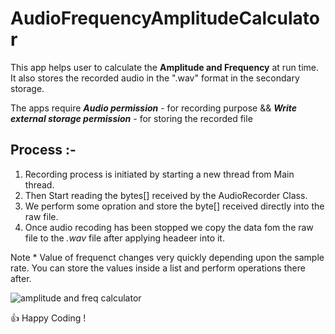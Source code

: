# AudioFrequencyAmplitudeCalculator

This app helps user to calculate the **Amplitude and Frequency** at run time.
It also stores the recorded audio in the ".wav" format in the secondary storage.

The apps require
***Audio permission*** - for recording purpose  && ***Write external storage permission*** - for storing the recorded file

## Process :- 
1. Recording process is initiated by starting a new thread from Main thread.
2. Then Start reading the bytes[] received by the AudioRecorder Class.
3. We perform some opration and store the byte[] received directly into the raw file.
4. Once audio recoding has been stopped we copy the data fom the raw file to the *.wav* file after applying headeer into it.

Note * Value of frequenct changes very quickly depending upon the sample rate. You can store the values inside a list and perform operations there after.


![amplitude and freq calculator](https://user-images.githubusercontent.com/39397821/40279497-33e5698a-5c61-11e8-92f2-fa729114c192.png)


 :+1: Happy Coding !
